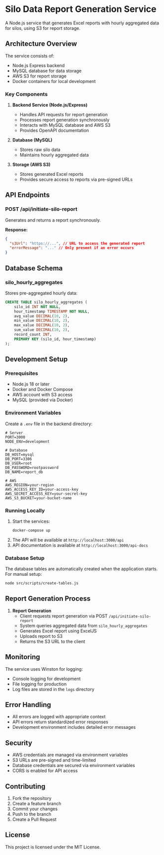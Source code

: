 # Silo Data Report Generation Service

A Node.js service that generates Excel reports with hourly aggregated data for silos, using S3 for report storage.

## Architecture Overview

The service consists of:

- Node.js Express backend
- MySQL database for data storage
- AWS S3 for report storage
- Docker containers for local development

### Key Components

1. **Backend Service (Node.js/Express)**

   - Handles API requests for report generation
   - Processes report generation synchronously
   - Interacts with MySQL database and AWS S3
   - Provides OpenAPI documentation

2. **Database (MySQL)**

   - Stores raw silo data
   - Maintains hourly aggregated data

3. **Storage (AWS S3)**
   - Stores generated Excel reports
   - Provides secure access to reports via pre-signed URLs

## API Endpoints

### POST /api/initiate-silo-report

Generates and returns a report synchronously.

**Response:**

```json
{
  "s3Url": "https://...", // URL to access the generated report
  "errorMessage": "..." // Only present if an error occurs
}
```

## Database Schema

### silo_hourly_aggregates

Stores pre-aggregated hourly data:

```sql
CREATE TABLE silo_hourly_aggregates (
    silo_id INT NOT NULL,
    hour_timestamp TIMESTAMP NOT NULL,
    avg_value DECIMAL(10, 2),
    min_value DECIMAL(10, 2),
    max_value DECIMAL(10, 2),
    sum_value DECIMAL(10, 2),
    record_count INT,
    PRIMARY KEY (silo_id, hour_timestamp)
);
```

## Development Setup

### Prerequisites

- Node.js 18 or later
- Docker and Docker Compose
- AWS account with S3 access
- MySQL (provided via Docker)

### Environment Variables

Create a `.env` file in the backend directory:

```env
# Server
PORT=3000
NODE_ENV=development

# Database
DB_HOST=mysql
DB_PORT=3306
DB_USER=root
DB_PASSWORD=rootpassword
DB_NAME=report_db

# AWS
AWS_REGION=your-region
AWS_ACCESS_KEY_ID=your-access-key
AWS_SECRET_ACCESS_KEY=your-secret-key
AWS_S3_BUCKET=your-bucket-name
```

### Running Locally

1. Start the services:
   ```bash
   docker-compose up
   ```
2. The API will be available at `http://localhost:3000/api`
3. API documentation is available at `http://localhost:3000/api-docs`

### Database Setup

The database tables are automatically created when the application starts. For manual setup:

```bash
node src/scripts/create-tables.js
```

## Report Generation Process

1. **Report Generation**
   - Client requests report generation via POST `/api/initiate-silo-report`
   - System queries aggregated data from `silo_hourly_aggregates`
   - Generates Excel report using ExcelJS
   - Uploads report to S3
   - Returns the S3 URL to the client

## Monitoring

The service uses Winston for logging:

- Console logging for development
- File logging for production
- Log files are stored in the `logs` directory

## Error Handling

- All errors are logged with appropriate context
- API errors return standardized error responses
- Development environment includes detailed error messages

## Security

- AWS credentials are managed via environment variables
- S3 URLs are pre-signed and time-limited
- Database credentials are secured via environment variables
- CORS is enabled for API access

## Contributing

1. Fork the repository
2. Create a feature branch
3. Commit your changes
4. Push to the branch
5. Create a Pull Request

## License

This project is licensed under the MIT License.
